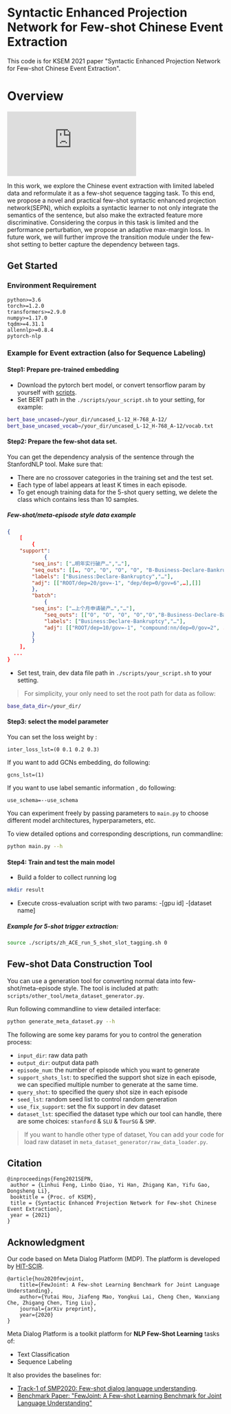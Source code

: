 # Syntactic Enhanced Projection Network for Few-shot Chinese Event Extraction 
This code is for KSEM 2021 paper "Syntactic Enhanced Projection Network for Few-shot Chinese Event Extraction".

# Overview
![FSCEE framework](https://github.com/WeSIG/FSCEE/blob/main/FECEE.pdf)

In this work, we explore the Chinese event extraction with limited labeled data and reformulate it as a few-shot sequence tagging task. 
To this end, we propose a novel and practical few-shot syntactic enhanced projection network(SEPN), which exploits a syntactic learner to not only integrate the semantics of the sentence, but also make the extracted feature more discriminative. Considering the corpus in this task is limited and the performance perturbation, we propose an adaptive max-margin loss. 
In future work, we will further improve the transition module under the few-shot setting to better capture the dependency between tags. 

## Get Started

### Environment Requirement
```
python>=3.6
torch>=1.2.0
transformers>=2.9.0
numpy>=1.17.0
tqdm>=4.31.1
allennlp>=0.8.4
pytorch-nlp
```

### Example for Event extraction (also for Sequence Labeling)


#### Step1: Prepare pre-trained embedding
- Download the pytorch bert model, or convert tensorflow param by yourself with [scripts](https://github.com/huggingface/transformers/blob/master/src/transformers/convert_bert_original_tf_checkpoint_to_pytorch.py).
- Set BERT path in the `./scripts/your_script.sh` to your setting, for example:

```bash
bert_base_uncased=/your_dir/uncased_L-12_H-768_A-12/
bert_base_uncased_vocab=/your_dir/uncased_L-12_H-768_A-12/vocab.txt
```

#### Step2: Prepare the few-shot data set. 
You can get the dependency analysis of the sentence through the StanfordNLP tool. 
Make sure that:
- There are no crossover categories in the training set and the test set. 
- Each type of label appears at least K times in each episode. 
- To get enough training data for the 5-shot query setting, we delete the class which contains less than 10 samples. 
	
##### Few-shot/meta-episode style data example

```json
{
    [
        {
	"support":
            {
	    "seq_ins": ["…明年实行破产…","…"], 
	    "seq_outs": [[…, "O", "O", "O", "O", "B-Business-Declare-Bankruptcy", "I-Business-Declare-Bankruptcy", …],[]],
	    "labels": ["Business:Declare-Bankruptcy","…"], 
	    "adj": [["ROOT/dep=20/gov=-1", "dep/dep=0/gov=6",…],[]]
	    }, 
        "batch": 
            {
	    "seq_ins": ["…上个月申请破产…","…"], 
            "seq_outs": [["O", "O", "O", "O","O","B-Business-Declare-Bankruptcy", "I-Business-Declare-Bankruptcy",…],[]], 
            "labels": ["Business:Declare-Bankruptcy","…"], 
            "adj": [["ROOT/dep=10/gov=-1", "compound:nn/dep=0/gov=2", ...],[]]
	    }
        }
    ], 
  ...
}

```

- Set test, train, dev data file path in `./scripts/your_script.sh` to your setting.
  
> For simplicity, your only need to set the root path for data as follow:
```bash
base_data_dir=/your_dir/
```
#### Step3: select the model parameter
You can set the loss weight by :
```
inter_loss_lst=(0 0.1 0.2 0.3)
```
If you want to add GCNs embedding, do following:
```
gcns_lst=(1)
```
If you want to use label semantic information , do following:
```
use_schema=--use_schema
```
You can experiment freely by passing parameters to `main.py` to choose different model architectures, hyperparameters, etc.

To view detailed options and corresponding descriptions, run commandline: 
```bash
python main.py --h
```

#### Step4: Train and test the main model
- Build a folder to collect running log
```bash
mkdir result
```

- Execute cross-evaluation script with two params: -[gpu id] -[dataset name]

##### Example for 5-shot trigger extraction:
```bash
source ./scripts/zh_ACE_run_5_shot_slot_tagging.sh 0
```  

## Few-shot Data Construction Tool
You can use a generation tool for converting normal data into few-shot/meta-episode style. 
The tool is included at path: `scripts/other_tool/meta_dataset_generator.py`. 

Run following commandline to view detailed interface:
```bash
python generate_meta_dataset.py --h
```

The following are some key params for you to control the generation process:
- `input_dir`: raw data path
- `output_dir`: output data path
- `episode_num`: the number of episode which you want to generate
- `support_shots_lst`: to specified the support shot size in each episode, we can specified multiple number to generate at the same time.
- `query_shot`: to specified the query shot size in each episode
- `seed_lst`: random seed list to control random generation
- `use_fix_support`:  set the fix support in dev dataset
- `dataset_lst`: specified the dataset type which our tool can handle, there are some choices: `stanford` & `SLU` & `TourSG` & `SMP`. 

> If you want to handle other type of dataset, 
> You can add your code for load raw dataset in `meta_dataset_generator/raw_data_loader.py`.

## Citation

```
@inproceedings{Feng2021SEPN,
 author = {Linhui Feng, Linbo Qiao, Yi Han, Zhigang Kan, Yifu Gao, Dongsheng Li},
 booktitle = {Proc. of KSEM},
 title = {Syntactic Enhanced Projection Network for Few-shot Chinese Event Extraction},
 year = {2021}
}
```
## Acknowledgment
Our code based on Meta Dialog Platform (MDP). The platform is developed by [HIT-SCIR](http://ir.hit.edu.cn/). 

```
@article{hou2020fewjoint,
	title={FewJoint: A Few-shot Learning Benchmark for Joint Language Understanding},
	author={Yutai Hou, Jiafeng Mao, Yongkui Lai, Cheng Chen, Wanxiang Che, Zhigang Chen, Ting Liu},
	journal={arXiv preprint},
	year={2020}
}
```
Meta Dialog Platform is  a toolkit platform for **NLP Few-Shot Learning** tasks of:
- Text Classification
- Sequence Labeling

It also provides the baselines for:
- [Track-1 of SMP2020: Few-shot dialog language understanding](https://smp2020.aconf.cn/smp.html#3).
- [Benchmark Paper: "FewJoint: A Few-shot Learning Benchmark for Joint Language Understanding"]("https://arxiv.org/abs/2009.08138")

